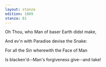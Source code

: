 ```yaml
---
layout: stanza
edition: 1889
stanza: 81
---
```


Oh Thou, who Man of baser Earth didst make,

And ev'n with Paradise devise the Snake:

For all the Sin wherewith the Face of Man

Is blacken'd--Man's forgiveness give--and take!